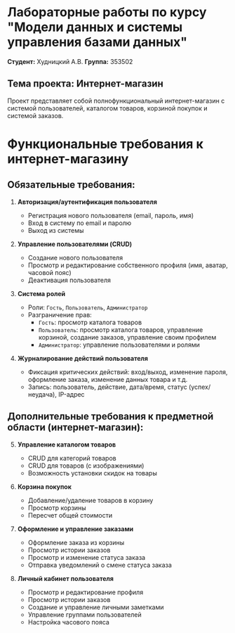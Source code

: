 # Лабораторные работы по курсу "Модели данных и системы управления базами данных"

**Студент:** Худницкий А.В.
**Группа:** 353502

## Тема проекта: Интернет-магазин

Проект представляет собой полнофункциональный интернет-магазин с системой пользователей, каталогом товаров, корзиной покупок и системой заказов.

# Функциональные требования к интернет-магазину

## Обязательные требования:

1.  **Авторизация/аутентификация пользователя**
    *   Регистрация нового пользователя (email, пароль, имя)
    *   Вход в систему по email и паролю
    *   Выход из системы

2.  **Управление пользователями (CRUD)**
    *   Создание нового пользователя 
    *   Просмотр и редактирование собственного профиля (имя, аватар, часовой пояс)
    *   Деактивация пользователя 

3.  **Система ролей**
    *   Роли: `Гость`, `Пользователь`, `Администратор`
    *   Разграничение прав:
        *   `Гость`: просмотр каталога товаров
        *   `Пользователь`: просмотр каталога товаров, управление корзиной, создание заказов, управление своим профилем
        *   `Администратор`: управление пользователями и ролями

4.  **Журналирование действий пользователя**
    *   Фиксация критических действий: вход/выход, изменение пароля, оформление заказа, изменение данных товара и т.д.
    *   Запись: пользователь, действие, дата/время, статус (успех/неудача), IP-адрес

## Дополнительные требования к предметной области (интернет-магазин):

5.  **Управление каталогом товаров**
    *   CRUD для категорий товаров
    *   CRUD для товаров (с изображениями)
    *   Возможность установки скидок на товары

6.  **Корзина покупок**
    *   Добавление/удаление товаров в корзину
    *   Просмотр корзины
    *   Пересчет общей стоимости

7.  **Оформление и управление заказами**
    *   Оформление заказа из корзины
    *   Просмотр истории заказов 
    *   Просмотр и изменение статуса заказа 
    *   Отправка уведомлений о смене статуса заказа

8.  **Личный кабинет пользователя**
    *   Просмотр и редактирование профиля
    *   Просмотр истории заказов
    *   Создание и управление личными заметками 
    *   Управление группами пользователей 
    *   Настройка часового пояса